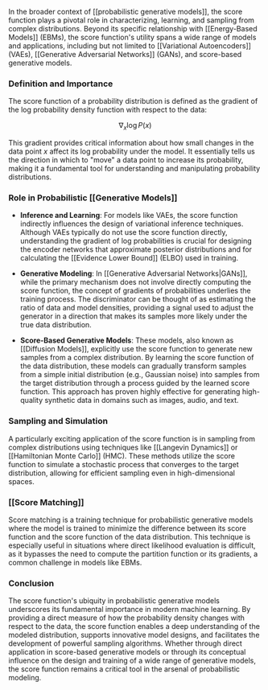 In the broader context of [[probabilistic generative models]], the score function plays a pivotal role in characterizing, learning, and sampling from complex distributions. Beyond its specific relationship with [[Energy-Based Models]] (EBMs), the score function's utility spans a wide range of models and applications, including but not limited to [[Variational Autoencoders]] (VAEs), [[Generative Adversarial Networks]] (GANs), and score-based generative models.

### Definition and Importance

The score function of a probability distribution is defined as the gradient of the log probability density function with respect to the data:

$$
\nabla_x \log P(x)
$$

This gradient provides critical information about how small changes in the data point $x$ affect its log probability under the model. It essentially tells us the direction in which to "move" a data point to increase its probability, making it a fundamental tool for understanding and manipulating probability distributions.

### Role in Probabilistic [[Generative Models]]

- **Inference and Learning**: For models like VAEs, the score function indirectly influences the design of variational inference techniques. Although VAEs typically do not use the score function directly, understanding the gradient of log probabilities is crucial for designing the encoder networks that approximate posterior distributions and for calculating the [[Evidence Lower Bound]] (ELBO) used in training.

- **Generative Modeling**: In [[Generative Adversarial Networks|GANs]], while the primary mechanism does not involve directly computing the score function, the concept of gradients of probabilities underlies the training process. The discriminator can be thought of as estimating the ratio of data and model densities, providing a signal used to adjust the generator in a direction that makes its samples more likely under the true data distribution.

- **Score-Based Generative Models**: These models, also known as [[Diffusion Models]], explicitly use the score function to generate new samples from a complex distribution. By learning the score function of the data distribution, these models can gradually transform samples from a simple initial distribution (e.g., Gaussian noise) into samples from the target distribution through a process guided by the learned score function. This approach has proven highly effective for generating high-quality synthetic data in domains such as images, audio, and text.

### Sampling and Simulation

A particularly exciting application of the score function is in sampling from complex distributions using techniques like [[Langevin Dynamics]] or [[Hamiltonian Monte Carlo]] (HMC). These methods utilize the score function to simulate a stochastic process that converges to the target distribution, allowing for efficient sampling even in high-dimensional spaces.

### [[Score Matching]]

Score matching is a training technique for probabilistic generative models where the model is trained to minimize the difference between its score function and the score function of the data distribution. This technique is especially useful in situations where direct likelihood evaluation is difficult, as it bypasses the need to compute the partition function or its gradients, a common challenge in models like EBMs.

### Conclusion

The score function's ubiquity in probabilistic generative models underscores its fundamental importance in modern machine learning. By providing a direct measure of how the probability density changes with respect to the data, the score function enables a deep understanding of the modeled distribution, supports innovative model designs, and facilitates the development of powerful sampling algorithms. Whether through direct application in score-based generative models or through its conceptual influence on the design and training of a wide range of generative models, the score function remains a critical tool in the arsenal of probabilistic modeling.